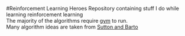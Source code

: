 #Reinforcement Learning Heroes
Repository containing stuff I do while learning reinforcement learning  
The majority of the algorithms require [gym](https://gym.openai.com/)
to run.  
Many algorithm ideas are taken from [Sutton and Barto](http://incompleteideas.net/book/bookdraft2018jan1.pdf)